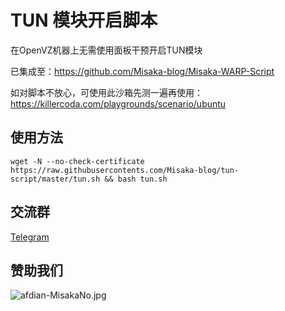 # TUN 模块开启脚本

在OpenVZ机器上无需使用面板干预开启TUN模块

已集成至：https://github.com/Misaka-blog/Misaka-WARP-Script

如对脚本不放心，可使用此沙箱先测一遍再使用：https://killercoda.com/playgrounds/scenario/ubuntu

## 使用方法

```shell
wget -N --no-check-certificate https://raw.githubusercontents.com/Misaka-blog/tun-script/master/tun.sh && bash tun.sh
```

## 交流群

[Telegram](https://t.me/misakanetcn)

## 赞助我们

![afdian-MisakaNo.jpg](https://s2.loli.net/2021/12/25/SimocqwhVg89NQJ.jpg)
